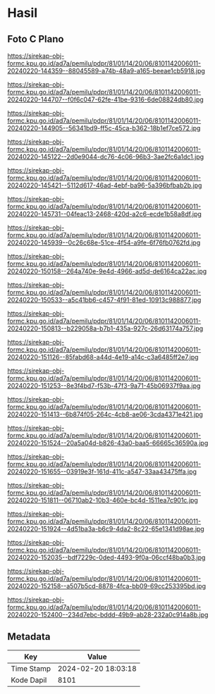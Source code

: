 # Hasil

## Foto C Plano

https://sirekap-obj-formc.kpu.go.id/ad7a/pemilu/pdpr/81/01/14/20/06/8101142006011-20240220-144359--88045589-a74b-48a9-a165-beeae1cb5918.jpg

https://sirekap-obj-formc.kpu.go.id/ad7a/pemilu/pdpr/81/01/14/20/06/8101142006011-20240220-144707--f0f6c047-62fe-41be-9316-6de08824db80.jpg

https://sirekap-obj-formc.kpu.go.id/ad7a/pemilu/pdpr/81/01/14/20/06/8101142006011-20240220-144905--56341bd9-ff5c-45ca-b362-18b1ef7ce572.jpg

https://sirekap-obj-formc.kpu.go.id/ad7a/pemilu/pdpr/81/01/14/20/06/8101142006011-20240220-145122--2d0e9044-dc76-4c06-96b3-3ae2fc6a1dc1.jpg

https://sirekap-obj-formc.kpu.go.id/ad7a/pemilu/pdpr/81/01/14/20/06/8101142006011-20240220-145421--5112d617-46ad-4ebf-ba96-5a396bfbab2b.jpg

https://sirekap-obj-formc.kpu.go.id/ad7a/pemilu/pdpr/81/01/14/20/06/8101142006011-20240220-145731--04feac13-2468-420d-a2c6-ecde1b58a8df.jpg

https://sirekap-obj-formc.kpu.go.id/ad7a/pemilu/pdpr/81/01/14/20/06/8101142006011-20240220-145939--0c26c68e-51ce-4f54-a9fe-6f76fb0762fd.jpg

https://sirekap-obj-formc.kpu.go.id/ad7a/pemilu/pdpr/81/01/14/20/06/8101142006011-20240220-150158--264a740e-9e4d-4966-ad5d-de6164ca22ac.jpg

https://sirekap-obj-formc.kpu.go.id/ad7a/pemilu/pdpr/81/01/14/20/06/8101142006011-20240220-150533--a5c41bb6-c457-4f91-81ed-10913c988877.jpg

https://sirekap-obj-formc.kpu.go.id/ad7a/pemilu/pdpr/81/01/14/20/06/8101142006011-20240220-150813--b229058a-b7b1-435a-927c-26d63174a757.jpg

https://sirekap-obj-formc.kpu.go.id/ad7a/pemilu/pdpr/81/01/14/20/06/8101142006011-20240220-151126--85fabd68-a44d-4e19-a14c-c3a6485ff2e7.jpg

https://sirekap-obj-formc.kpu.go.id/ad7a/pemilu/pdpr/81/01/14/20/06/8101142006011-20240220-151253--8e3f4bd7-f53b-47f3-9a71-45b06937f9aa.jpg

https://sirekap-obj-formc.kpu.go.id/ad7a/pemilu/pdpr/81/01/14/20/06/8101142006011-20240220-151413--6b874f05-264c-4cb8-ae06-3cda4371e421.jpg

https://sirekap-obj-formc.kpu.go.id/ad7a/pemilu/pdpr/81/01/14/20/06/8101142006011-20240220-151524--20a5a04d-b826-43a0-baa5-66665c36590a.jpg

https://sirekap-obj-formc.kpu.go.id/ad7a/pemilu/pdpr/81/01/14/20/06/8101142006011-20240220-151655--03919e3f-161d-411c-a547-33aa43475ffa.jpg

https://sirekap-obj-formc.kpu.go.id/ad7a/pemilu/pdpr/81/01/14/20/06/8101142006011-20240220-151811--06710ab2-10b3-460e-bc4d-1511ea7c901c.jpg

https://sirekap-obj-formc.kpu.go.id/ad7a/pemilu/pdpr/81/01/14/20/06/8101142006011-20240220-151924--4d51ba3a-b6c9-4da2-8c22-65e1341d98ae.jpg

https://sirekap-obj-formc.kpu.go.id/ad7a/pemilu/pdpr/81/01/14/20/06/8101142006011-20240220-152035--bdf7229c-0ded-4493-9f0a-06ccf48ba0b3.jpg

https://sirekap-obj-formc.kpu.go.id/ad7a/pemilu/pdpr/81/01/14/20/06/8101142006011-20240220-152158--a507b5cd-8878-4fca-bb09-69cc253395bd.jpg

https://sirekap-obj-formc.kpu.go.id/ad7a/pemilu/pdpr/81/01/14/20/06/8101142006011-20240220-152400--234d7ebc-bddd-49b9-ab28-232a0c914a8b.jpg


## Metadata

| Key        | Value               |
| ---------- | ------------------- |
| Time Stamp | 2024-02-20 18:03:18 |
| Kode Dapil | 8101                |



